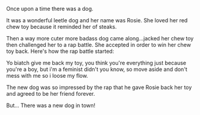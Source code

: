 Once upon a time there was a dog.

It was a wonderful leetle dog and her name was Rosie. She loved her red chew toy because it reminded her of steaks.

Then a way more cuter more badass dog came along...jacked her chew toy then challenged her to a rap battle. She accepted in order to win her chew toy back. Here's how the rap battle started:

Yo biatch give me back my toy,
you think you're everything just because you're a boy,
but i'm a feminist didn't you know,
so move aside and don't mess with me so i loose my flow.

The new dog was so impressed by the rap that he gave Rosie back her toy and agreed to be her friend forever.

But... There was a new dog in town!
